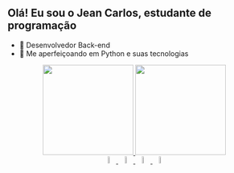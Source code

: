 ## Olá! Eu sou o Jean Carlos, estudante de programação 


- 🔭 Desenvolvedor Back-end
- 🌱 Me aperfeiçoando em Python e suas tecnologias 

<div align="center">
  <a href="https://github.com/Jeannx">
  <img height="180em" src="https://github-readme-stats.vercel.app/api?username=Jeannx&show_icons=true&theme=dark&include_all_commits=true&count_private=true"/>
  <img height="180em" src="https://github-readme-stats.vercel.app/api/top-langs/?username=Jeannx&layout=compact&langs_count=7&theme=dark"/>
</div>
  <div align="center">
<img height="6%" width="6%" src="https://cdn.jsdelivr.net/gh/devicons/devicon/icons/html5/html5-original.svg" />
<img height="6%" width="6%" src="https://cdn.jsdelivr.net/gh/devicons/devicon/icons/css3/css3-original.svg" />
<img height="6%" width="6%" src="https://cdn.jsdelivr.net/gh/devicons/devicon/icons/python/python-original.svg" />
<img height="6%" width="6%" src="https://cdn.jsdelivr.net/gh/devicons/devicon/icons/postgresql/postgresql-original.svg" />

